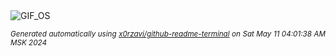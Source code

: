 <div align="justify">
<picture>
    <source media="(prefers-color-scheme: dark)" srcset="https://i.ibb.co/bPpynq7/output-gif.gif">
    <source media="(prefers-color-scheme: light)" srcset="https://i.ibb.co/bPpynq7/output-gif.gif">
    <img alt="GIF_OS" src="https://i.ibb.co/bPpynq7/output-gif.gif">
</picture>

<sub><i>Generated automatically using [x0rzavi/github-readme-terminal](https://github.com/x0rzavi/github-readme-terminal) on Sat May 11 04:01:38 AM MSK 2024</i></sub>

</div>

<!-- Image deletion URL: https://ibb.co/pxCspGn/1f25cad54d3c6d22332b2fdf25e38f60 -->